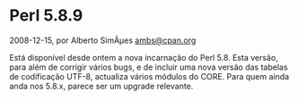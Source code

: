
# Perl 5.8.9

 2008-12-15, por Alberto SimÃµes <ambs@cpan.org>

Está disponível desde ontem a nova incarnação do Perl 5.8. Esta versão, para além de corrigir vários bugs, e de incluir uma nova versão das tabelas de codificação UTF-8, actualiza vários módulos do CORE. Para quem ainda anda nos 5.8.x, parece ser um upgrade relevante.<br />
